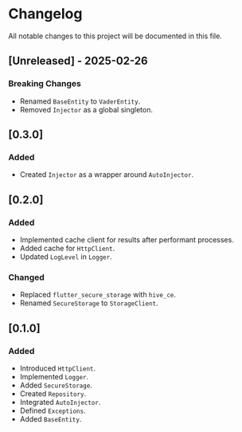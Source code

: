 # Changelog

All notable changes to this project will be documented in this file.


<!-- ## [Unreleased] - 2025-02-26 -->


## [Unreleased] - 2025-02-26
### Breaking Changes
- Renamed `BaseEntity` to `VaderEntity`.
- Removed `Injector` as a global singleton.


## [0.3.0]
### Added
- Created `Injector` as a wrapper around `AutoInjector`.


## [0.2.0]
### Added
- Implemented cache client for results after performant processes.
- Added cache for `HttpClient`.
- Updated `LogLevel` in `Logger`.

### Changed
- Replaced `flutter_secure_storage` with `hive_ce`.
- Renamed `SecureStorage` to `StorageClient`.


## [0.1.0]
### Added
- Introduced `HttpClient`.
- Implemented `Logger`.
- Added `SecureStorage`.
- Created `Repository`.
- Integrated `AutoInjector`.
- Defined `Exceptions`.
- Added `BaseEntity`.
